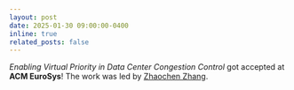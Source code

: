 ```yaml
---
layout: post
date: 2025-01-30 09:00:00-0400
inline: true
related_posts: false
---
```


<i>Enabling Virtual Priority in Data Center Congestion Control</i> got accepted at <b>ACM EuroSys</b>! The work was led by [Zhaochen Zhang]().
